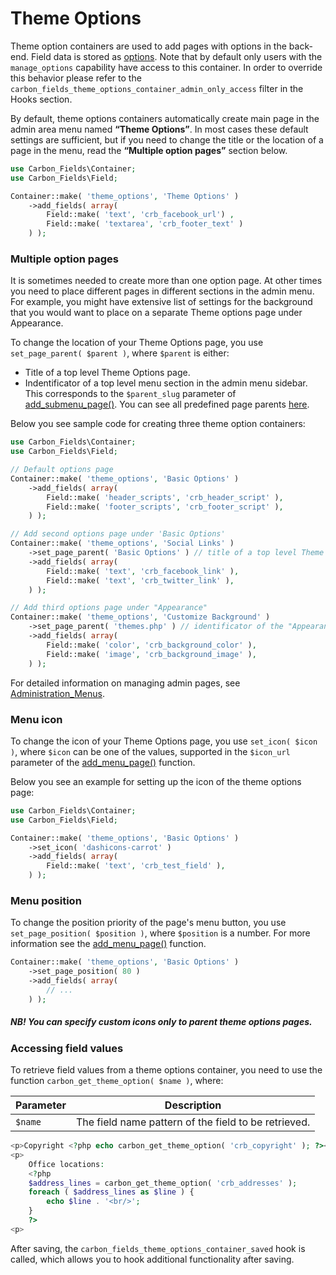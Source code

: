 # Theme Options

Theme option containers are used to add pages with options in the back-end. Field data is stored as [options](http://codex.wordpress.org/Option_Reference).
Note that by default only users with the `manage_options` capability have access to this container. In order to override this behavior please refer to the `carbon_fields_theme_options_container_admin_only_access` filter in the Hooks section.

By default, theme options containers automatically create main page in the admin area menu named **“Theme Options”**. In most cases these default settings are sufficient, but if you need to change the title or the location of a page in the menu, read the **“Multiple option pages”** section below.

```php
use Carbon_Fields\Container;
use Carbon_Fields\Field;

Container::make( 'theme_options', 'Theme Options' )
	->add_fields( array(
		Field::make( 'text', 'crb_facebook_url') ,
		Field::make( 'textarea', 'crb_footer_text' )
	) );
```

### Multiple option pages

It is sometimes needed to create more than one option page. At other times you need to place different pages in different sections in the admin menu. For example, you might have extensive list of settings for the background that you would want to place on a separate Theme options page under Appearance.

To change the location of your Theme Options page, you use `set_page_parent( $parent )`, where `$parent` is either:

* Title of a top level Theme Options page.
* Indentificator of a top level menu section in the admin menu sidebar. This corresponds to the `$parent_slug` parameter of [add_submenu_page()](http://codex.wordpress.org/Function_Reference/add_submenu_page). You can see all predefined page parents [here](http://codex.wordpress.org/Function_Reference/add_submenu_page#Parameters).

Below you see sample code for creating three theme option containers:

```php
use Carbon_Fields\Container;
use Carbon_Fields\Field;

// Default options page
Container::make( 'theme_options', 'Basic Options' )
	->add_fields( array(
		Field::make( 'header_scripts', 'crb_header_script' ),
		Field::make( 'footer_scripts', 'crb_footer_script' ),
	) );

// Add second options page under 'Basic Options'
Container::make( 'theme_options', 'Social Links' )
	->set_page_parent( 'Basic Options' ) // title of a top level Theme Options page
	->add_fields( array(
		Field::make( 'text', 'crb_facebook_link' ),
		Field::make( 'text', 'crb_twitter_link' ),
	) );

// Add third options page under "Appearance"
Container::make( 'theme_options', 'Customize Background' )
	->set_page_parent( 'themes.php' ) // identificator of the "Appearance" admin section
	->add_fields( array(
		Field::make( 'color', 'crb_background_color' ),
		Field::make( 'image', 'crb_background_image' ),
	) );
```

For detailed information on managing admin pages, see [Administration_Menus](http://codex.wordpress.org/Administration_Menus).

### Menu icon

To change the icon of your Theme Options page, you use `set_icon( $icon )`, where `$icon` can be one of the values, supported in the `$icon_url` parameter of the [add_menu_page()](http://codex.wordpress.org/Function_Reference/add_menu_page) function.

Below you see an example for setting up the icon of the theme options page:

```php
use Carbon_Fields\Container;
use Carbon_Fields\Field;

Container::make( 'theme_options', 'Basic Options' )
	->set_icon( 'dashicons-carrot' )
	->add_fields( array(
		Field::make( 'text', 'crb_test_field' ),
	) );
```

### Menu position

To change the position priority of the page's menu button, you use `set_page_position( $position )`, where `$position` is a number. For more information see the [add_menu_page()](http://codex.wordpress.org/Function_Reference/add_menu_page) function.

```php
Container::make( 'theme_options', 'Basic Options' )
	->set_page_position( 80 )
	->add_fields( array(
		// ...
	) );
```

##### NB! You can specify custom icons only to parent theme options pages.

### Accessing field values

To retrieve field values from a theme options container, you need to use the function `carbon_get_theme_option( $name )`, where:

| Parameter            | Description                                                                         |
| -------------------- | ----------------------------------------------------------------------------------- |
| `$name`              | The field name pattern of the field to be retrieved.                                              |

```php
<p>Copyright <?php echo carbon_get_theme_option( 'crb_copyright' ); ?></p>
<p>
	Office locations:
	<?php 
	$address_lines = carbon_get_theme_option( 'crb_addresses' );
	foreach ( $address_lines as $line ) {
		echo $line . '<br/>';
	}
	?>
<p>
```

After saving, the `carbon_fields_theme_options_container_saved` hook is called, which allows you to hook additional functionality after saving.